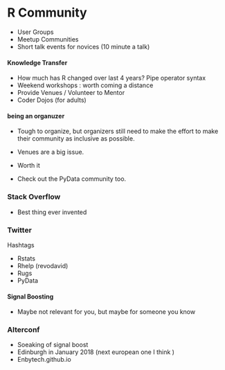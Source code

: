 R Community
===================

* User Groups 
* Meetup Communities
* Short talk events for novices (10 minute a talk)

#### Knowledge Transfer
* How much has R changed over last 4 years? Pipe operator syntax
* Weekend workshops : worth coming a distance 
* Provide Venues / Volunteer to Mentor
* Coder Dojos (for adults)

#### being an organuzer

* Tough to organize, but organizers still need to make the
effort to make their community as inclusive as possible.
* Venues are a big issue.
* Worth it 

* Check out the PyData community too.

### Stack Overflow

* Best thing ever invented

### Twitter
Hashtags
* Rstats
* Rhelp (revodavid)
* Rugs
* PyData

#### Signal Boosting
* Maybe not relevant for you, but maybe for someone you know


### Alterconf
* Soeaking of signal boost
* Edinburgh in January 2018 (next european one I think )
* Enbytech.github.io
